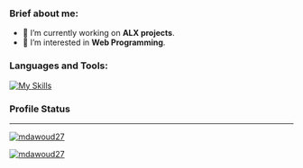 <!--
**mdawoud27/mdawoud27** is a ✨ _special_ ✨ repository because its `README.md` (this file) appears on your GitHub profile.

Here are some ideas to get you started:

- 🔭 I’m currently working on ...
- 🌱 I’m currently learning ...
- 👯 I’m looking to collaborate on ...
- 🤔 I’m looking for help with ...
- 💬 Ask me about ...
- 📫 How to reach me: ...
- 😄 Pronouns: ...
- ⚡ Fun fact: ...
- Prpjects:
  - repo link
  - repo link
-->

### Brief about me:
- 🔭 I’m currently working on **ALX projects**.
- 🌱 I’m interested in **Web Programming**.

### Languages and Tools:

[![My Skills](https://skillicons.dev/icons?i=html,css,js,git,linux,bash,c,cpp,python,mysql)](https://skillicons.dev)

### Profile Status
---
<a href="https://github.com/mdawoud27"><img src="https://github-readme-stats.vercel.app/api?username=mdawoud27&theme=github_dark&hide_border=true&show_icons=true&locale=en" alt="mdawoud27" /></a>

<a href="https://github.com/mdawoud27"><img src="https://github-readme-stats.vercel.app/api/top-langs?username=mdawoud27&theme=github_dark&hide_border=true&show_icons=true&locale=en&layout=compact" alt="mdawoud27" /></a>
